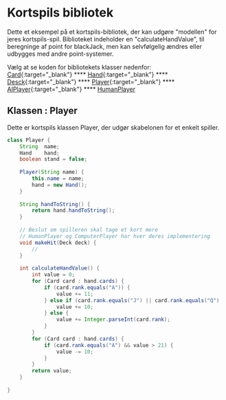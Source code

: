 # Kortspils bibliotek

Dette et eksempel på et kortspils-bibliotek, der kan udgøre "modellen" for jeres kortspils-spil.
Biblioteket indeholder en "calculateHandValue", til beregninge af point for blackJack, men kan selvfølgelig ændres eller udbygges med andre point-systemer.    

Vælg at se koden for bibliotekets klasser nedenfor:   
[Card](Card.md){:target="_blank"}  ****  [Hand](Hand.md){:target="_blank"} **** [Desck](Deck.md){:target="_blank"} **** [Player](Player.md){:target="_blank"} **** [AIPlayer](PlayerComputer.md){:target="_blank"} **** [HumanPlayer](PlayerHuman.md{:target="_blank"})

## Klassen : Player

Dette er kortspils klassen Player, der udgør skabelonen for et enkelt spiller.

```java
class Player {
    String  name;
    Hand    hand;
    boolean stand = false;
    
    Player(String name) {
        this.name = name;
        hand = new Hand();
    }
    
    String handToString() {
        return hand.handToString();
    }
    
    // Beslut om spilleren skal tage et kort mere
    // HumanPlayer og ComputerPlayer har hver deres implementering
    void makeHit(Deck deck) {
        //
    }
    
    int calculateHandValue() {
        int value = 0;
        for (Card card : hand.cards) {
            if (card.rank.equals("A")) {
                value += 11;
            } else if (card.rank.equals("J") || card.rank.equals("Q") || card.rank.equals("K")) {
                value += 10;
            } else {
                value += Integer.parseInt(card.rank);
            }
        }
        for (Card card : hand.cards) {
            if (card.rank.equals("A") && value > 21) {
                value -= 10;
            }
        }
        return value;
    }
    
}
```